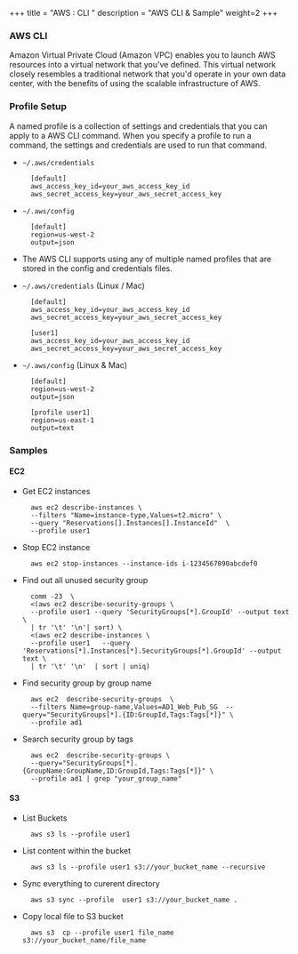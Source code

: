 +++
title = "AWS : CLI "
description = "AWS CLI & Sample"
weight=2
+++


### AWS CLI

Amazon Virtual Private Cloud (Amazon VPC) enables you to launch AWS resources into a virtual network that you've defined. This virtual network closely resembles a traditional network that you'd operate in your own data center, with the benefits of using the scalable infrastructure of AWS.

### Profile Setup

A named profile is a collection of settings and credentials that you can apply to a AWS CLI command. When you specify a profile to run a command, the settings and credentials are used to run that command. 

* `~/.aws/credentials`

        [default]
        aws_access_key_id=your_aws_access_key_id
        aws_secret_access_key=your_aws_secret_access_key

* `~/.aws/config`

        [default]
        region=us-west-2
        output=json

* The AWS CLI supports using any of multiple named profiles that are stored in the config and credentials files. 

* `~/.aws/credentials` (Linux / Mac)

        [default]
        aws_access_key_id=your_aws_access_key_id
        aws_secret_access_key=your_aws_secret_access_key

        [user1]
        aws_access_key_id=your_aws_access_key_id
        aws_secret_access_key=your_aws_secret_access_key

* `~/.aws/config` (Linux & Mac)

        [default]
        region=us-west-2
        output=json

        [profile user1]
        region=us-east-1
        output=text


### Samples

#### EC2

* Get EC2 instances 

        aws ec2 describe-instances \
        --filters "Name=instance-type,Values=t2.micro" \
        --query "Reservations[].Instances[].InstanceId"  \
        --profile user1

* Stop EC2 instance

        aws ec2 stop-instances --instance-ids i-1234567890abcdef0

* Find out all unused security group


        comm -23  \
        <(aws ec2 describe-security-groups \
        --profile user1 --query 'SecurityGroups[*].GroupId' --output text \
        | tr '\t' '\n'| sort) \
        <(aws ec2 describe-instances \
        --profile user1   --query 'Reservations[*].Instances[*].SecurityGroups[*].GroupId' --output text \
        | tr '\t' '\n'  | sort | uniq)

* Find security group by group name 

        aws ec2  describe-security-groups  \
        --filters Name=group-name,Values=AD1_Web_Pub_SG  --query="SecurityGroups[*].{ID:GroupId,Tags:Tags[*]}" \
        --profile ad1 

* Search security group by tags

        aws ec2  describe-security-groups \
        --query="SecurityGroups[*].{GroupName:GroupName,ID:GroupId,Tags:Tags[*]}" \
        --profile ad1 | grep "your_group_name"

#### S3


* List Buckets

        aws s3 ls --profile user1 

* List content within the bucket

        aws s3 ls --profile user1 s3://your_bucket_name --recursive

* Sync everything to curerent directory

        aws s3 sync --profile  user1 s3://your_bucket_name . 

* Copy local file to S3 bucket

        aws s3  cp --profile user1 file_name s3://your_bucket_name/file_name









